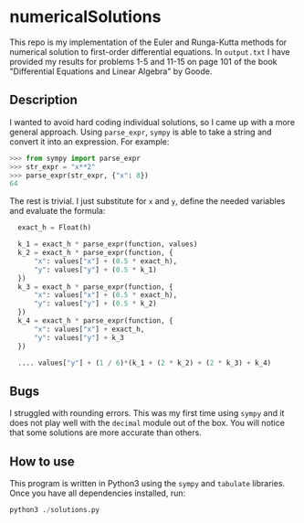 # numericalSolutions

This repo is my implementation of the Euler and Runga-Kutta methods for numerical solution to first-order differential equations. In `output.txt` I have provided my results for problems 1-5 and 11-15 on page 101 of the book "Differential Equations and Linear Algebra" by Goode.

## Description

I wanted to avoid hard coding individual solutions, so I came up with a more general approach. Using `parse_expr`, `sympy` is able to take a string and convert it into an expression. For example:

```python
>>> from sympy import parse_expr
>>> str_expr = "x**2"
>>> parse_expr(str_expr, {"x": 8})
64
```

The rest is trivial. I just substitute for `x` and `y`, define the needed variables and evaluate the formula:

```python
  exact_h = Float(h)

  k_1 = exact_h * parse_expr(function, values)
  k_2 = exact_h * parse_expr(function, {
      "x": values["x"] + (0.5 * exact_h),
      "y": values["y"] + (0.5 * k_1)
  })
  k_3 = exact_h * parse_expr(function, {
      "x": values["x"] + (0.5 * exact_h),
      "y": values["y"] + (0.5 * k_2)
  })
  k_4 = exact_h * parse_expr(function, {
      "x": values["x"] + exact_h,
      "y": values["y"] + k_3
  })

  .... values["y"] + (1 / 6)*(k_1 + (2 * k_2) + (2 * k_3) + k_4)

```

## Bugs

I struggled with rounding errors. This was my first time using `sympy` and it does not play well with the `decimal` module out of the box. You will notice that some solutions are more accurate than others.

## How to use

This program is written in Python3 using the `sympy` and `tabulate` libraries. Once you have all dependencies installed, run:

```python
python3 ./solutions.py
```


